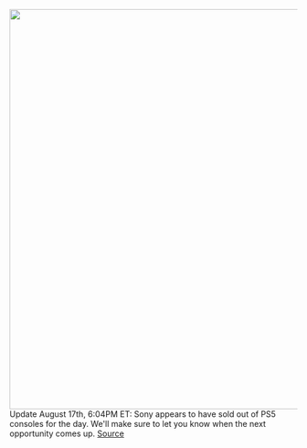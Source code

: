 <img src='https://cdn.vox-cdn.com/thumbor/J_Fm2ks8buTa0BFiN54gFi7F-Js=/0x0:2040x1360/1200x800/filters:focal(857x517:1183x843)/cdn.vox-cdn.com/uploads/chorus_image/image/69738575/acastro_210511_1777_psRestock_0005.0.jpg' width='700px' /><br/>
Update August 17th, 6:04PM ET: Sony appears to have sold out of PS5 consoles for the day. We'll make sure to let you know when the next opportunity comes up.
<a href='https://www.theverge.com/2021/8/17/22628626/ps5-playstation-5-restock-sony-direct-console-buy-queue'> Source <a/>